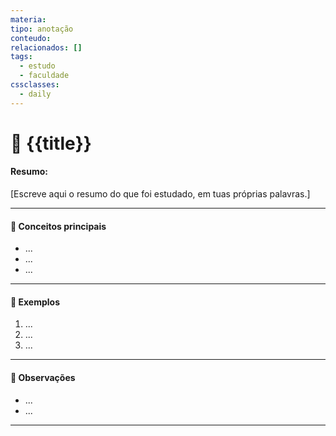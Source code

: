 ```yaml
---
materia:
tipo: anotação
conteudo:
relacionados: []
tags:
  - estudo
  - faculdade
cssclasses:
  - daily
---
```

# 󰧑 {{title}}

#### **Resumo:**

[Escreve aqui o resumo do que foi estudado, em tuas próprias palavras.]

---

#### 󰐱 Conceitos principais

- ...
- ...
- ...

---

####  Exemplos

1. ...
2. ...
3. ...

---

#### 󰟶 Observações

- ...
- ...

---

